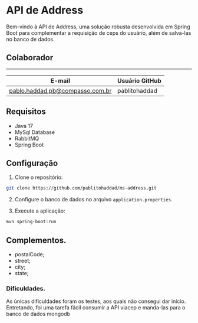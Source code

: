 # API de Address
 
Bem-vindo à API de Address, uma solução robusta desenvolvida em Spring Boot para complementar a requisição de ceps do usuário, além de salva-las no banco de dados.

## Colaborador
-------------------------------------
| E-mail              | Usuário GitHub |
|---------------------|----------------|
| pablo.haddad.pb@compasso.com.br   |pablitohaddad   |


 
## Requisitos
 
- Java 17 
- MySql Database
- RabbitMQ
- Spring Boot
 
## Configuração
 
1. Clone o repositório:
 
```bash
git clone https://github.com/pablitohaddad/ms-address.git
```
 
2. Configure o banco de dados no arquivo `application.properties`.
 
3. Execute a aplicação:
 
```bash
mvn spring-boot:run
```

## Complementos.
  - postalCode;
  - street;
  - city;
  - state;
 
### Dificuldades.

As únicas dificuldades foram os testes, aos quais não consegui dar início. Entretando, foi uma tarefa fácil consumir a API viacep e manda-las para o banco de dados mongodb
